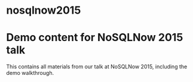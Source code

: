 # nosqlnow2015
Demo content for NoSQLNow 2015 talk
===
This contains all materials from our talk at NoSQLNow 2015, including the demo walkthrough.
